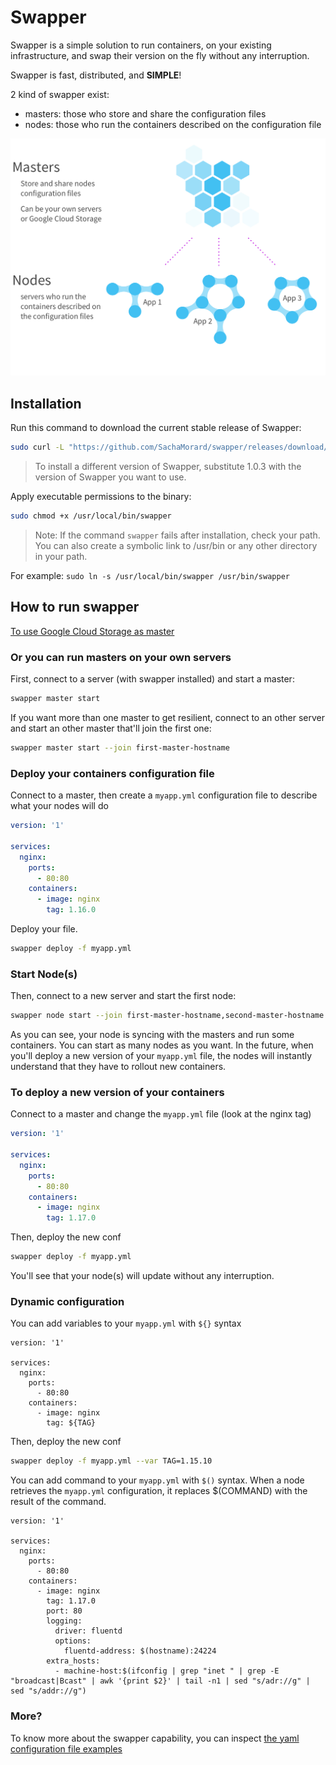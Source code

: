 # Swapper 

Swapper is a simple solution to run containers, on your existing infrastructure, and swap their version on the fly without any interruption.

Swapper is fast, distributed, and **SIMPLE**!

2 kind of swapper exist:
- masters: those who store and share the configuration files
- nodes: those who run the containers described on the configuration file

![Swapper](doc/swapper.jpg?raw=true "Swapper")

## Installation

Run this command to download the current stable release of Swapper:

```bash
sudo curl -L "https://github.com/SachaMorard/swapper/releases/download/1.0.3/swapper-$(uname -s)-$(uname -m)" -o /usr/local/bin/swapper
```
>To install a different version of Swapper, substitute 1.0.3 with the version of Swapper you want to use.

Apply executable permissions to the binary:

```bash
sudo chmod +x /usr/local/bin/swapper
```

>Note: If the command `swapper` fails after installation, check your path. You can also create a symbolic link to /usr/bin or any other directory in your path. 

For example: 
`sudo ln -s /usr/local/bin/swapper /usr/bin/swapper`


## How to run swapper

[To use Google Cloud Storage as master](https://github.com/SachaMorard/swapper/tree/master/doc/deployWithGCS.md)

### Or you can run masters on your own servers

First, connect to a server (with swapper installed) and start a master:
```bash
swapper master start
```

If you want more than one master to get resilient, connect to an other server and start an other master that'll join the first one:
```bash
swapper master start --join first-master-hostname
```

### Deploy your containers configuration file

Connect to a master, then create a `myapp.yml` configuration file to describe what your nodes will do
```yaml
version: '1'

services:
  nginx:
    ports:
      - 80:80
    containers:
      - image: nginx
        tag: 1.16.0
```

Deploy your file.
```bash
swapper deploy -f myapp.yml
```

### Start Node(s)

Then, connect to a new server and start the first node:
```bash
swapper node start --join first-master-hostname,second-master-hostname --apply myapp.yml
```
As you can see, your node is syncing with the masters and run some containers. You can start as many nodes as you want.
In the future, when you'll deploy a new version of your `myapp.yml` file, the nodes will instantly understand that they have to rollout new containers.


### To deploy a new version of your containers

Connect to a master and change the `myapp.yml` file (look at the nginx tag)
```yaml
version: '1'

services:
  nginx:
    ports:
      - 80:80
    containers:
      - image: nginx
        tag: 1.17.0
```

Then, deploy the new conf
```bash
swapper deploy -f myapp.yml
```
You'll see that your node(s) will update without any interruption.

### Dynamic configuration

You can add variables to your `myapp.yml` with `${}` syntax
```
version: '1'

services:
  nginx:
    ports:
      - 80:80
    containers:
      - image: nginx
        tag: ${TAG}
```
Then, deploy the new conf
```bash
swapper deploy -f myapp.yml --var TAG=1.15.10
```

You can add command to your `myapp.yml` with `$()` syntax. When a node retrieves the `myapp.yml` configuration, it replaces $(COMMAND) with the result of the command. 
```
version: '1'

services:
  nginx:
    ports:
      - 80:80
    containers:
      - image: nginx
        tag: 1.17.0
        port: 80
        logging:
          driver: fluentd
          options:
            fluentd-address: $(hostname):24224
        extra_hosts:
          - machine-host:$(ifconfig | grep "inet " | grep -E "broadcast|Bcast" | awk '{print $2}' | tail -n1 | sed "s/adr://g" | sed "s/addr://g")
```


### More?

To know more about the swapper capability, you can inspect [the yaml configuration file examples](doc/yml-examples)
